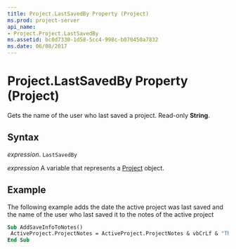 ```yaml
---
title: Project.LastSavedBy Property (Project)
ms.prod: project-server
api_name:
- Project.Project.LastSavedBy
ms.assetid: bc0d7330-1d58-5cc4-998c-b070450a7832
ms.date: 06/08/2017
---
```



# Project.LastSavedBy Property (Project)

Gets the name of the user who last saved a project. Read-only  **String**.


## Syntax

 _expression_. `LastSavedBy`

 _expression_ A variable that represents a [Project](./Project(enumerations).md) object.


## Example

The following example adds the date the active project was last saved and the name of the user who last saved it to the notes of the active project


```vb
Sub AddSaveInfoToNotes() 
 ActiveProject.ProjectNotes = ActiveProject.ProjectNotes & vbCrLf & "This project was last saved on " & CStr(ActiveProject.LastSaveDate) & " by " & ActiveProject.LastSavedBy & "." 
End Sub
```


